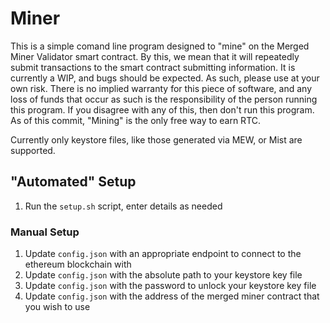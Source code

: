 # Miner

This is a simple comand line program designed to "mine" on the Merged Miner Validator smart contract. By this, we mean that it will repeatedly submit transactions to the smart contract submitting information. It is currently a WIP, and bugs should be expected. As such, please use at your own risk. There is no implied warranty for this piece of software, and any loss of funds that occur as such is the responsibility of the person running this program. If you disagree with any of this, then don't run this program. As of this commit, "Mining" is the only free way to earn RTC.

Currently only keystore files, like those generated via MEW, or Mist are supported.

## "Automated" Setup

1) Run the `setup.sh` script, enter details as needed

### Manual Setup

1) Update `config.json` with an appropriate endpoint to connect to the ethereum blockchain with
2) Update `config.json` with the absolute path to your keystore key file
3) Update `config.json` with the password to unlock your keystore key file
4) Update `config.json` with the address of the merged miner contract that you wish to use